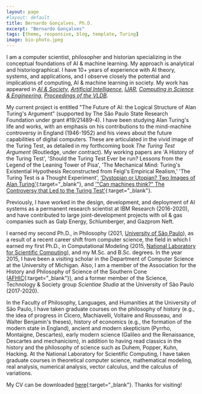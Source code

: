 ```yaml
---
layout: page
#layout: default
title: Bernardo Gonçalves, Ph.D.
excerpt: "Bernardo Gonçalves"
tags: [theme, responsive, blog, template, Turing]
image: bio-photo.jpeg
---
```


I am a computer scientist, philosopher and historian specializing in the conceptual foundations of AI & machine learning. My approach is analytical and historiographical. I have 10+ years of experience with AI theory, systems, and applications, and I observe closely the potential and implications of computing, AI & machine learning in society. My work has appeared in [_AI & Society_](https://www.springer.com/journal/146), [_Artificial Intelligence_](https://www.journals.elsevier.com/artificial-intelligence), [_IJAR_](https://www.journals.elsevier.com/international-journal-of-approximate-reasoning), [_Computing in Science & Engineering_](https://www.computer.org/csdl/magazine/cs/about/14587), [_Proceedings of the VLDB_](https://www.vldb.org/). 

My current project is entitled "The Future of AI: the Logical Structure of Alan Turing's Argument" (supported by The São Paulo State Research Foundation under grant #19/21489-4). I have been studying Alan Turing's life and works, with an emphasis on his contributions to the mind-machine controversy in England (1946-1952) and his views about the future capabilities of digital computers. These are articulated in the vivid image of the Turing Test, as detailed in my forthcoming book _The Turing Test Argument_ (Routledge, under contract). My working papers are 'A History of the Turing Test', 'Should the Turing Test Ever be run? Lessons from the Legend of the Leaning Tower of Pisa', 'The Mechanical Mind: Turing's Existential Hypothesis Reconstructed from Feigl's Empirical Realism,' 'The Turing Test is a Thought Experiment', ['Dystopian or Utopian? Two Images of Alan Turing'](http://philsci-archive.pitt.edu/20533/){:target="_blank"}, and ['"Can machines think?" The Controversy that Led to the Turing Test'](http://philsci-archive.pitt.edu/20484/){:target="_blank"}. 

Previously, I have worked in the design, development, and deployment of AI systems as a permanent research scientist at IBM Research (2016-2020), and have contributed to large joint-development projects with oil & gas companies such as Galp Energy, Schlumberger, and Gazprom Neft. 

I earned my second Ph.D., in Philosophy (2021, [University of São Paulo](https://www5.usp.br/)), as a result of a recent career shift from computer science, the field in which I earned my first Ph.D., in Computational Modeling (2015, [National Laboratory for Scientific Computing](www.lncc.br)), and my M.Sc. and B.Sc. degrees. In the year 2015, I have been a visiting scholar in the Department of Computer Science at the University of Michigan. Also, I am a member of the Association for the History and Philosophy of Science of the Southern Cone ([AFHIC](http://www.afhic.com/){:target="_blank"}), and a former member of the Science, Technology & Society group _Scientiae Studia_ at the University of São Paulo (2017-2020). 

In the Faculty of Philosophy, Languages, and Humanities at the University of São Paulo, I have taken graduate courses on the philosophy of history (e.g., the idea of progress in Cicero, Machiavelli, Voltaire and Rousseau, and Walter Benjamin's theses), history of economics (e.g., the formation of the modern state in England), ancient and modern skepticism (Pyrrho, Montaigne, Descartes), early modern science (Galileo and the Renaissance, Descartes and mechanicism), in addition to having read classics in the history and the philosophy of science such as Duhem, Popper, Kuhn, Hacking. At the National Laboratory for Scientific Computing, I have taken graduate courses in theoretical computer science, mathematical modeling, real analysis, numerical analysis, vector calculus, and the calculus of variations. 

My CV can be downloaded [here](https://bgoncalves.github.io/bernardo-goncalves-cv.pdf){:target="_blank"}. Thanks for visiting! 
